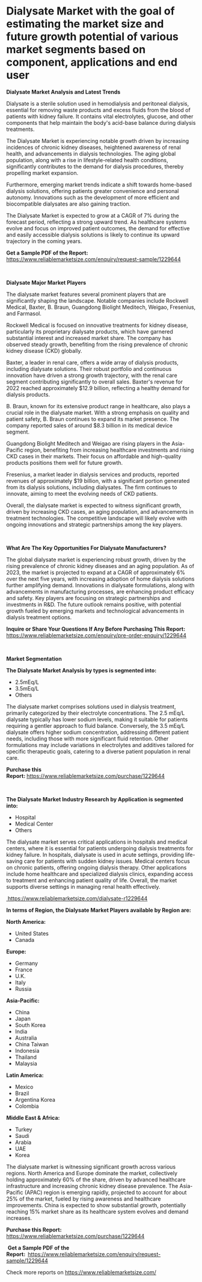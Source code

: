 <p><h1>Dialysate Market with the goal of estimating the market size and future growth potential of various market segments based on component, applications and end user</h1></p><p><strong>Dialysate Market Analysis and Latest Trends</strong></p>
<p><p>Dialysate is a sterile solution used in hemodialysis and peritoneal dialysis, essential for removing waste products and excess fluids from the blood of patients with kidney failure. It contains vital electrolytes, glucose, and other components that help maintain the body's acid-base balance during dialysis treatments. </p><p>The Dialysate Market is experiencing notable growth driven by increasing incidences of chronic kidney diseases, heightened awareness of renal health, and advancements in dialysis technologies. The aging global population, along with a rise in lifestyle-related health conditions, significantly contributes to the demand for dialysis procedures, thereby propelling market expansion.</p><p>Furthermore, emerging market trends indicate a shift towards home-based dialysis solutions, offering patients greater convenience and personal autonomy. Innovations such as the development of more efficient and biocompatible dialysates are also gaining traction. </p><p>The Dialysate Market is expected to grow at a CAGR of 7% during the forecast period, reflecting a strong upward trend. As healthcare systems evolve and focus on improved patient outcomes, the demand for effective and easily accessible dialysis solutions is likely to continue its upward trajectory in the coming years.</p></p>
<p><strong>Get a Sample PDF of the Report:&nbsp;</strong> <a href="https://www.reliablemarketsize.com/enquiry/request-sample/1229644?utm_campaign=3351&utm_medium=2&utm_source=Github&utm_content=ia&utm_term=08032025&utm_id=dialysate">https://www.reliablemarketsize.com/enquiry/request-sample/1229644</a></p>
<p>&nbsp;</p>
<p><strong>Dialysate Major Market Players</strong></p>
<p><p>The dialysate market features several prominent players that are significantly shaping the landscape. Notable companies include Rockwell Medical, Baxter, B. Braun, Guangdong Biolight Meditech, Weigao, Fresenius, and Farmasol. </p><p>Rockwell Medical is focused on innovative treatments for kidney disease, particularly its proprietary dialysate products, which have garnered substantial interest and increased market share. The company has observed steady growth, benefiting from the rising prevalence of chronic kidney disease (CKD) globally.</p><p>Baxter, a leader in renal care, offers a wide array of dialysis products, including dialysate solutions. Their robust portfolio and continuous innovation have driven a strong growth trajectory, with the renal care segment contributing significantly to overall sales. Baxter's revenue for 2022 reached approximately $12.9 billion, reflecting a healthy demand for dialysis products.</p><p>B. Braun, known for its extensive product range in healthcare, also plays a crucial role in the dialysate market. With a strong emphasis on quality and patient safety, B. Braun continues to expand its market presence. The company reported sales of around $8.3 billion in its medical device segment.</p><p>Guangdong Biolight Meditech and Weigao are rising players in the Asia-Pacific region, benefiting from increasing healthcare investments and rising CKD cases in their markets. Their focus on affordable and high-quality products positions them well for future growth.</p><p>Fresenius, a market leader in dialysis services and products, reported revenues of approximately $19 billion, with a significant portion generated from its dialysis solutions, including dialysates. The firm continues to innovate, aiming to meet the evolving needs of CKD patients.</p><p>Overall, the dialysate market is expected to witness significant growth, driven by increasing CKD cases, an aging population, and advancements in treatment technologies. The competitive landscape will likely evolve with ongoing innovations and strategic partnerships among the key players.</p></p>
<p>&nbsp;</p>
<p><strong>What Are The Key Opportunities For Dialysate Manufacturers?</strong></p>
<p><p>The global dialysate market is experiencing robust growth, driven by the rising prevalence of chronic kidney diseases and an aging population. As of 2023, the market is projected to expand at a CAGR of approximately 6% over the next five years, with increasing adoption of home dialysis solutions further amplifying demand. Innovations in dialysate formulations, along with advancements in manufacturing processes, are enhancing product efficacy and safety. Key players are focusing on strategic partnerships and investments in R&D. The future outlook remains positive, with potential growth fueled by emerging markets and technological advancements in dialysis treatment options.</p></p>
<p><strong>Inquire or Share Your Questions If Any Before Purchasing This Report:</strong> <a href="https://www.reliablemarketsize.com/enquiry/pre-order-enquiry/1229644?utm_campaign=3351&utm_medium=2&utm_source=Github&utm_content=ia&utm_term=08032025&utm_id=dialysate">https://www.reliablemarketsize.com/enquiry/pre-order-enquiry/1229644</a></p>
<p>&nbsp;</p>
<p><strong>Market Segmentation</strong></p>
<p><strong>The Dialysate Market Analysis by types is segmented into:</strong></p>
<p><ul><li>2.5mEq/L</li><li>3.5mEq/L</li><li>Others</li></ul></p>
<p><p>The dialysate market comprises solutions used in dialysis treatment, primarily categorized by their electrolyte concentrations. The 2.5 mEq/L dialysate typically has lower sodium levels, making it suitable for patients requiring a gentler approach to fluid balance. Conversely, the 3.5 mEq/L dialysate offers higher sodium concentration, addressing different patient needs, including those with more significant fluid retention. Other formulations may include variations in electrolytes and additives tailored for specific therapeutic goals, catering to a diverse patient population in renal care.</p></p>
<p><strong>Purchase this Report:&nbsp;</strong><a href="https://www.reliablemarketsize.com/purchase/1229644?utm_campaign=3351&utm_medium=2&utm_source=Github&utm_content=ia&utm_term=08032025&utm_id=dialysate">https://www.reliablemarketsize.com/purchase/1229644</a></p>
<p>&nbsp;</p>
<p><strong>The Dialysate Market Industry Research by Application is segmented into:</strong></p>
<p><ul><li>Hospital</li><li>Medical Center</li><li>Others</li></ul></p>
<p><p>The dialysate market serves critical applications in hospitals and medical centers, where it is essential for patients undergoing dialysis treatments for kidney failure. In hospitals, dialysate is used in acute settings, providing life-saving care for patients with sudden kidney issues. Medical centers focus on chronic patients, offering ongoing dialysis therapy. Other applications include home healthcare and specialized dialysis clinics, expanding access to treatment and enhancing patient quality of life. Overall, the market supports diverse settings in managing renal health effectively.</p></p>
<p><a href="https://www.reliablemarketsize.com/dialysate-r1229644?utm_campaign=3351&utm_medium=2&utm_source=Github&utm_content=ia&utm_term=08032025&utm_id=dialysate">&nbsp;https://www.reliablemarketsize.com/dialysate-r1229644</a></p>
<p><strong>In terms of Region, the Dialysate Market Players available by Region are:</strong></p>
<p>
    <p> <strong> North America: </strong>
        <ul>
            <li>United States</li>
            <li>Canada</li>
        </ul>
        </p> 
    <p> <strong> Europe: </strong>
        <ul>
            <li>Germany</li>
            <li>France</li>
            <li>U.K.</li>
            <li>Italy</li>
            <li>Russia</li>
        </ul>
        </p> 
    <p> <strong> Asia-Pacific: </strong>
        <ul>
            <li>China</li>
            <li>Japan</li>
            <li>South Korea</li>
            <li>India</li>
            <li>Australia</li>
            <li>China Taiwan</li>
            <li>Indonesia</li>
            <li>Thailand</li>
            <li>Malaysia</li>
        </ul>
        </p> 
    <p> <strong> Latin America: </strong>
        <ul>
            <li>Mexico</li>
            <li>Brazil</li>
            <li>Argentina Korea</li>
            <li>Colombia</li>
        </ul>
        </p> 
    <p> <strong> Middle East & Africa: </strong>
        <ul>
            <li>Turkey</li>
            <li>Saudi</li>
            <li>Arabia</li>
            <li>UAE</li>
            <li>Korea</li>
        </ul>
    </p>
    </p>
<p><p>The dialysate market is witnessing significant growth across various regions. North America and Europe dominate the market, collectively holding approximately 60% of the share, driven by advanced healthcare infrastructure and increasing chronic kidney disease prevalence. The Asia-Pacific (APAC) region is emerging rapidly, projected to account for about 25% of the market, fueled by rising awareness and healthcare improvements. China is expected to show substantial growth, potentially reaching 15% market share as its healthcare system evolves and demand increases.</p></p>
<p><strong>Purchase this Report: </strong><a href="https://www.reliablemarketsize.com/purchase/1229644?utm_campaign=3351&utm_medium=2&utm_source=Github&utm_content=ia&utm_term=08032025&utm_id=dialysate">https://www.reliablemarketsize.com/purchase/1229644</a></p>
<p>&nbsp;<strong>Get a Sample PDF of the Report:&nbsp;&nbsp;</strong><a href="https://www.reliablemarketsize.com/enquiry/request-sample/1229644?utm_campaign=3351&utm_medium=2&utm_source=Github&utm_content=ia&utm_term=08032025&utm_id=dialysate">https://www.reliablemarketsize.com/enquiry/request-sample/1229644</a></p>
<p><strong></strong></p>
<p>Check more reports on <a href="https://www.reliablemarketsize.com/?utm_campaign=3351&utm_medium=2&utm_source=Github&utm_content=ia&utm_term=08032025&utm_id=dialysate">https://www.reliablemarketsize.com/</a></p>